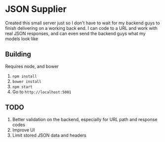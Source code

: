 # JSON Supplier
Created this small server just so I don't have to wait for my backend guys to finish delivering on a working back end. I can code to a URL and work with real JSON responses, and can even send the backend guys what my models look like

## Building
Requires node, and bower

1. `npm install`
2. `bower install`
3. `npm start`
4. Go to `http://localhost:5001`

## TODO
1. Better validation on the backend, especially for URL path and response codes
2. Improve UI
3. Limit stored JSON data and headers
